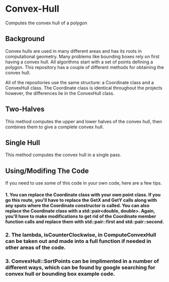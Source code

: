 # Convex-Hull
Computes the convex hull of a polygon


## Background
Convex hulls are used in many different areas and has its roots in computational geometry. Many problems like bounding boxes rely on first having a convex hull. All algorithms start with a set of points defining a polygon. This repository has a couple of different methods for obtaining the convex hull.

All of the repositories use the same structure: a Coordinate class and a ConvexHull class. The Coordinate class is identical throughout the projects however, the differences lie in the ConvexHull class.

## Two-Halves
This method computes the upper and lower halves of the convex hull, then combines them to give a complete convex hull.

## Single Hull
This method computes the convex hull in a single pass.


## 

## Using/Modifing The Code
If you need to use some of this code in your own code, here are a few tips. 
#### 1. You can replace the Coordinate class with your own point class. If you go this route, you'll have to replace the GetX and GetY calls along with any spots where the Coordinate constructor is called. You can also replace the Coordinate class with a std::pair<double, double>. Again, you'll have to make modifications to get rid of the Coordinate member function calls and replace them with std::pair::first and std::pair::second.

### 2. The lambda, isCounterClockwise, in ComputeConvexHull can be taken out and made into a full function if needed in other areas of the code.

### 3. ConvexHull::SortPoints can be implimented in a number of different ways, which can be found by google searching for convex hull or bounding box example code.
